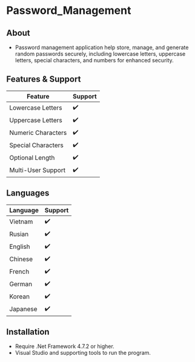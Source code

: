 # Password_Management

## About
- Password management application help store, manage, and generate random passwords securely, including lowercase letters, uppercase letters, special characters, and numbers for enhanced security.

## Features & Support
|Feature|Support|
|------------------|----|
|Lowercase Letters | ✔️ |
|Uppercase Letters | ✔️ |
|Numeric Characters| ✔️ |
|Special Characters| ✔️ |
|Optional Length   | ✔️ |
|Multi-User Support| ✔️ |

## Languages
|Language|Support|
|------------------|----|
|Vietnam | ✔️ |
|Rusian | ✔️ |
|English | ✔️ |
|Chinese| ✔️ |
|French| ✔️ |
|German| ✔️ |
|Korean| ✔️ |
|Japanese| ✔️ |

## Installation
- Require .Net Framework 4.7.2 or higher.
- Visual Studio and supporting tools to run the program.

